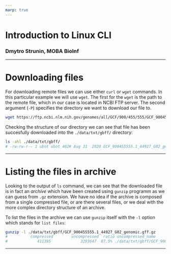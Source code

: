 ```yaml
---
marp: true
---
```


# Introduction to Linux CLI <!--style: fit --->
### Dmytro Strunin, MOBA BioInf

---

# Downloading files

For downloading remote files we can use either `curl` or `wget` commands. In this particular example we will use `wget`. The first for the `wget` is the path to the remote file, which in our case is located in NCBI FTP server. The second argument (`-P`) specifies the directory we want to download our file to.

```bash
wget https://ftp.ncbi.nlm.nih.gov/genomes/all/GCF/900/455/555/GCF_900455555.1_44927_G02/GCF_900455555.1_44927_G02_genomic.gff.gz -P ./data/txt/gbff
```
Checking the structure of our directory we can see that file has been succesfully downloaded into the `./data/txt/gbff/` directory:

```bash
ls -ahl ./data/txt/gbff/
# -rw-rw-r-- 1 ubot ubot 402K Aug 31  2020 GCF_900455555.1_44927_G02_genomic.gff.gz
```

---

# Listing the files in archive

Looking to the output of `ls` command, we can see that the downloaded file is in fact an *archive* which have been created using `gunzip` programm as we can guess from `.gz` extension. We have no idea if the archive is composed from a single compressed file, or are there several files, or we deal with the more complex directory structure of an archive.

To list the files in the archive we can use `gunzip` itself with the `-l` option which stands for `list files`:

```bash
gunzip -l ./data/txt/gbff/GCF_900455555.1_44927_G02_genomic.gff.gz 
#          compressed        uncompressed  ratio uncompressed_name
#             411395             3293647  87.5% ./data/txt/gbff/GCF_900455555.1_44927_G02_genomic.gff
```

---

